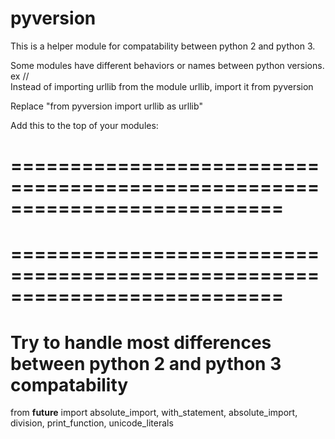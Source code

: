 # pyversion

This is a helper module for compatability between python 2 and python 3.  

Some modules have different behaviors or names between python versions.
ex //  
Instead of importing urllib from the module urllib, import it from pyversion 

Replace
"from pyversion import urllib as urllib"

Add this to the top of your modules:

# =========================================================================== #
# =========================================================================== #
# Try to handle most differences between python 2 and python 3 compatability
from __future__ import absolute_import, with_statement, absolute_import, \
                       division, print_function, unicode_literals
                       
